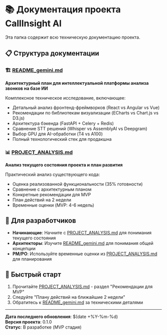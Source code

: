 # 📚 Документация проекта CallInsight AI

Эта папка содержит всю техническую документацию проекта.

## 📋 Структура документации

### 🏗️ [README_gemini.md](./README_gemini.md)
**Архитектурный план для интеллектуальной платформы анализа звонков на базе ИИ**

Комплексное техническое исследование, включающее:
- Детальный анализ фронтенд-фреймворков (React vs Angular vs Vue)
- Рекомендации по библиотекам визуализации (ECharts vs Chart.js vs D3.js) 
- Архитектура бэкенда (FastAPI + Celery + Redis)
- Сравнение STT решений (Whisper vs AssemblyAI vs Deepgram)
- Выбор GPU для AI-обработки (T4 vs A100)
- Полный технологический стек для продакшна

### 📊 [PROJECT_ANALYSIS.md](./PROJECT_ANALYSIS.md)
**Анализ текущего состояния проекта и план развития**

Практический анализ существующего кода:
- Оценка реализованной функциональности (35% готовности)
- Сравнение с архитектурным планом
- Конкретные рекомендации для MVP
- План действий на 2 недели
- Временные оценки (MVP: 4-6 недель)

## 🎯 Для разработчиков

- **Начинающие**: Начните с [PROJECT_ANALYSIS.md](./PROJECT_ANALYSIS.md) для понимания текущего состояния
- **Архитекторы**: Изучите [README_gemini.md](./README_gemini.md) для понимания общей концепции
- **PM/PO**: Используйте временные оценки из [PROJECT_ANALYSIS.md](./PROJECT_ANALYSIS.md) для планирования

## 🚀 Быстрый старт

1. Прочитайте [PROJECT_ANALYSIS.md](./PROJECT_ANALYSIS.md) - раздел "Рекомендации для MVP"
2. Следуйте "Плану действий на ближайшие 2 недели"
3. Обратитесь к [README_gemini.md](./README_gemini.md) за техническими деталями

---

**Дата последнего обновления**: $(date +%Y-%m-%d)  
**Версия проекта**: 0.1.0  
**Статус**: В разработке (MVP стадия) 